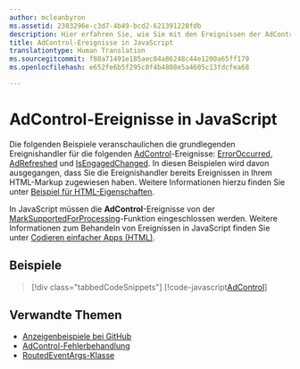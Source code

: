 ```yaml
---
author: mcleanbyron
ms.assetid: 2383296e-c3d7-4b49-bcd2-621391228fdb
description: Hier erfahren Sie, wie Sie mit den Ereignissen der AdControl-Klasse umgehen.
title: AdControl-Ereignisse in JavaScript
translationtype: Human Translation
ms.sourcegitcommit: f88a71491e185aec84a86248c44e1200a65ff179
ms.openlocfilehash: e652fe6b5f295c0f4b4808e5a4605c13fdcfea68

---
```


# <a name="adcontrol-events-in-javascript"></a>AdControl-Ereignisse in JavaScript

Die folgenden Beispiele veranschaulichen die grundlegenden Ereignishandler für die folgenden [AdControl](https://msdn.microsoft.com/library/windows/apps/microsoft.advertising.winrt.ui.adcontrol.aspx)-Ereignisse: [ErrorOccurred](https://msdn.microsoft.com/library/windows/apps/xaml/microsoft.advertising.winrt.ui.adcontrol.erroroccurred.aspx), [AdRefreshed](https://msdn.microsoft.com/library/windows/apps/xaml/microsoft.advertising.winrt.ui.adcontrol.adrefreshed.aspx) und [IsEngagedChanged](https://msdn.microsoft.com/library/windows/apps/xaml/microsoft.advertising.winrt.ui.adcontrol.isengagedchanged.aspx). In diesen Beispielen wird davon ausgegangen, dass Sie die Ereignishandler bereits Ereignissen in Ihrem HTML-Markup zugewiesen haben. Weitere Informationen hierzu finden Sie unter [Beispiel für HTML-Eigenschaften](html-properties-example.md).

In JavaScript müssen die **AdControl**-Ereignisse von der [MarkSupportedForProcessing](http://msdn.microsoft.com/library/windows/apps/Hh967819.aspx)-Funktion eingeschlossen werden. Weitere Informationen zum Behandeln von Ereignissen in JavaScript finden Sie unter [Codieren einfacher Apps (HTML)](https://msdn.microsoft.com/library/windows/apps/hh780660.aspx#adding-event-handlers).

## <a name="examples"></a>Beispiele

> [!div class="tabbedCodeSnippets"]
[!code-javascript[AdControl](./code/AdvertisingSamples/AdControlSamples/js/main.js#EventHandlers)]

## <a name="related-topics"></a>Verwandte Themen

* [Anzeigenbeispiele bei GitHub](http://aka.ms/githubads)
* [AdControl-Fehlerbehandlung](adcontrol-error-handling.md)
* [RoutedEventArgs-Klasse](http://msdn.microsoft.com/library/system.windows.routedeventargs.aspx)

 

 



<!--HONumber=Dec16_HO2-->


